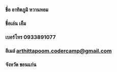 ### ชื่อ อาทิตภูมิ หวานหอม
### ชื่อเล่น เอ็ม
### เบอร์โทร 0933891077
### อีเมล์ arthittapoom.codercamp@gmail.com
### จังหวัด ขอนแก่น
